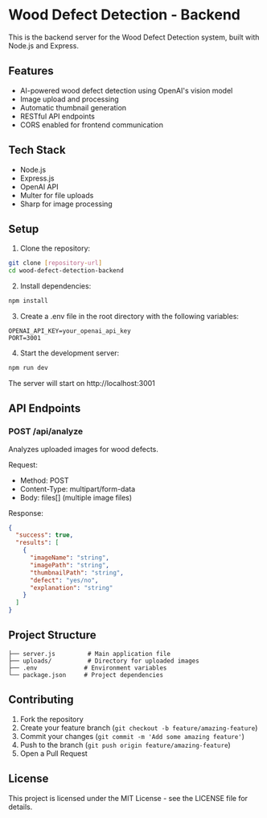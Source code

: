 # Wood Defect Detection - Backend

This is the backend server for the Wood Defect Detection system, built with Node.js and Express.

## Features

- AI-powered wood defect detection using OpenAI's vision model
- Image upload and processing
- Automatic thumbnail generation
- RESTful API endpoints
- CORS enabled for frontend communication

## Tech Stack

- Node.js
- Express.js
- OpenAI API
- Multer for file uploads
- Sharp for image processing

## Setup

1. Clone the repository:
```bash
git clone [repository-url]
cd wood-defect-detection-backend
```

2. Install dependencies:
```bash
npm install
```

3. Create a .env file in the root directory with the following variables:
```
OPENAI_API_KEY=your_openai_api_key
PORT=3001
```

4. Start the development server:
```bash
npm run dev
```

The server will start on http://localhost:3001

## API Endpoints

### POST /api/analyze
Analyzes uploaded images for wood defects.

Request:
- Method: POST
- Content-Type: multipart/form-data
- Body: files[] (multiple image files)

Response:
```json
{
  "success": true,
  "results": [
    {
      "imageName": "string",
      "imagePath": "string",
      "thumbnailPath": "string",
      "defect": "yes/no",
      "explanation": "string"
    }
  ]
}
```

## Project Structure

```
├── server.js         # Main application file
├── uploads/          # Directory for uploaded images
├── .env             # Environment variables
└── package.json     # Project dependencies
```

## Contributing

1. Fork the repository
2. Create your feature branch (`git checkout -b feature/amazing-feature`)
3. Commit your changes (`git commit -m 'Add some amazing feature'`)
4. Push to the branch (`git push origin feature/amazing-feature`)
5. Open a Pull Request

## License

This project is licensed under the MIT License - see the LICENSE file for details.

